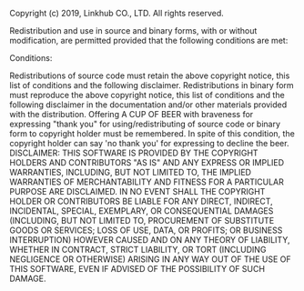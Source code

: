 Copyright (c) 2019, Linkhub CO., LTD. All rights reserved.

Redistribution and use in source and binary forms, with or without modification, are permitted provided that the following conditions are met:

Conditions:

Redistributions of source code must retain the above copyright notice, this list of conditions and the following disclaimer.
Redistributions in binary form must reproduce the above copyright notice, this list of conditions and the following disclaimer in the documentation and/or other materials provided with the distribution.
Offering A CUP OF BEER with braveness for expressing "thank you" for using/redistributing of source code or binary form to copyright holder must be remembered. In spite of this condition, the copyright holder can say 'no thank you' for expressing to decline the beer.
DISCLAIMER: THIS SOFTWARE IS PROVIDED BY THE COPYRIGHT HOLDERS AND CONTRIBUTORS "AS IS" AND ANY EXPRESS OR IMPLIED WARRANTIES, INCLUDING, BUT NOT LIMITED TO, THE IMPLIED WARRANTIES OF MERCHANTABILITY AND FITNESS FOR A PARTICULAR PURPOSE ARE DISCLAIMED. IN NO EVENT SHALL THE COPYRIGHT HOLDER OR CONTRIBUTORS BE LIABLE FOR ANY DIRECT, INDIRECT, INCIDENTAL, SPECIAL, EXEMPLARY, OR CONSEQUENTIAL DAMAGES (INCLUDING, BUT NOT LIMITED TO, PROCUREMENT OF SUBSTITUTE GOODS OR SERVICES; LOSS OF USE, DATA, OR PROFITS; OR BUSINESS INTERRUPTION) HOWEVER CAUSED AND ON ANY THEORY OF LIABILITY, WHETHER IN CONTRACT, STRICT LIABILITY, OR TORT (INCLUDING NEGLIGENCE OR OTHERWISE) ARISING IN ANY WAY OUT OF THE USE OF THIS SOFTWARE, EVEN IF ADVISED OF THE POSSIBILITY OF SUCH DAMAGE.
